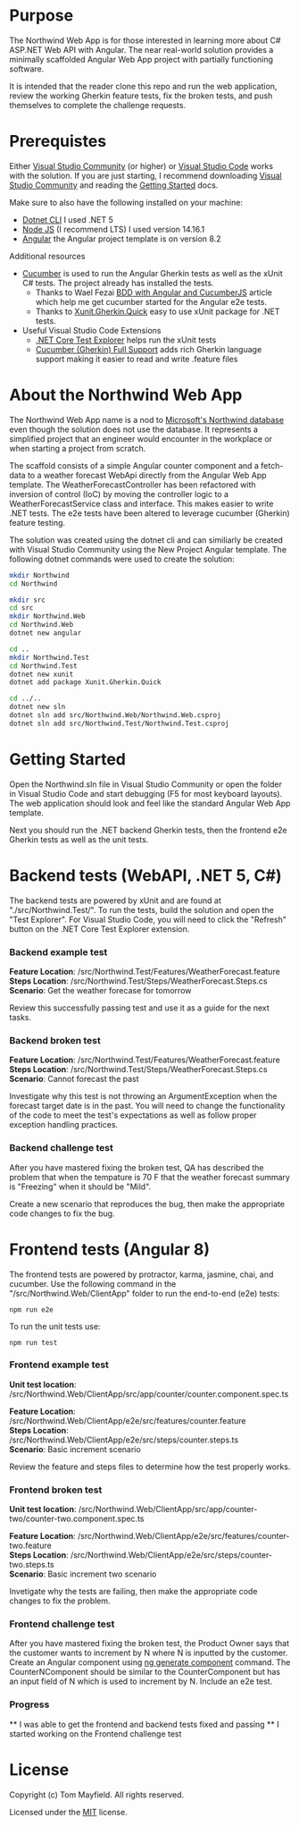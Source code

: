 # Purpose
The Northwind Web App is for those interested in learning more about C# ASP.NET  Web API with Angular. The near real-world solution provides a minimally scaffolded Angular Web App project with partially functioning software.

It is intended that the reader clone this repo and run the web application, review the working Gherkin feature tests, fix the broken tests, and push themselves to complete the challenge requests.

# Prerequistes
Either [Visual Studio Community](https://visualstudio.microsoft.com/vs/community/) (or higher) or [Visual Studio Code](https://code.visualstudio.com) works with the solution. If you are just starting, I recommend downloading [Visual Studio Community](https://visualstudio.microsoft.com/vs/community/) and reading the [Getting Started](https://code.visualstudio.com/docs/) docs.

Make sure to also have the following installed on your machine:
* [Dotnet CLI](https://dotnet.microsoft.com/download) I used .NET 5
* [Node JS](https://www.nodejs.org/) (I recommend LTS) I used version 14.16.1
* [Angular](https://angular.io) the Angular project template is on version 8.2

Additional resources
* [Cucumber](https://cucumber.io) is used to run the Angular Gherkin tests as well as the xUnit C# tests. The project already has installed the tests.
  * Thanks to Wael Fezai [BDD with Angular and CucumberJS](https://codeburst.io/bdd-with-angular-and-cucumberjs-8cb4c33c2dff) article which help me get cucumber started for the Angular e2e tests.
  * Thanks to [Xunit.Gherkin.Quick](https://github.com/ttutisani/Xunit.Gherkin.Quick) easy to use xUnit package for .NET tests.
* Useful Visual Studio Code Extensions
  * [.NET Core Test Explorer](https://github.com/formulahendry/vscode-dotnet-test-explorer) helps run the xUnit tests
  * [Cucumber (Gherkin) Full Support](https://github.com/alexkrechik/VSCucumberAutoComplete) adds rich Gherkin language support making it easier to read and write .feature files


# About the Northwind Web App
The Northwind Web App name is a nod to  [Microsoft's Northwind database](https://docs.microsoft.com/en-us/dotnet/framework/data/adonet/sql/linq/downloading-sample-databases) even though the solution does not use the database. It represents a simplified project that an engineer would encounter in the workplace or when starting a project from scratch.

The scaffold consists of a simple Angular counter component and a fetch-data to a weather forecast WebApi directly from the Angular Web App template. The WeatherForecastController has been refactored with inversion of control (IoC) by moving the controller logic to a WeatherForecastService class and interface. This makes easier to write .NET tests. The e2e tests have been altered to leverage cucumber (Gherkin) feature testing.

The solution was created using the dotnet cli and can similiarly be created with Visual Studio Community using the New Project Angular template. The following dotnet commands were used to create the solution:

```sh
mkdir Northwind
cd Northwind

mkdir src
cd src
mkdir Northwind.Web
cd Northwind.Web
dotnet new angular

cd ..
mkdir Northwind.Test
cd Northwind.Test
dotnet new xunit
dotnet add package Xunit.Gherkin.Quick

cd ../..
dotnet new sln
dotnet sln add src/Northwind.Web/Northwind.Web.csproj
dotnet sln add src/Northwind.Test/Northwind.Test.csproj
```

# Getting Started
Open the Northwind.sln file in Visual Studio Community or open the folder in Visual Studio Code and start debugging (F5 for most keyboard layouts). The web application should look and feel like the standard Angular Web App template.

Next you should run the .NET backend Gherkin tests, then the frontend e2e Gherkin tests as well as the unit tests.


# Backend tests (WebAPI, .NET 5, C#)
The backend tests are powered by xUnit and are found at "./src/Northwind.Test/". To run the tests, build the solution and open the "Test Explorer". For Visual Studio Code, you will need to click the "Refresh" button on the .NET Core Test Explorer extension.

### Backend example test
**Feature Location**: /src/Northwind.Test/Features/WeatherForecast.feature  
**Steps Location**: /src/Northwind.Test/Steps/WeatherForecast.Steps.cs  
**Scenario**: Get the weather forecase for tomorrow  

Review this successfully passing test and use it as a guide for the next tasks.

### Backend broken test
**Feature Location**: /src/Northwind.Test/Features/WeatherForecast.feature  
**Steps Location**: /src/Northwind.Test/Steps/WeatherForecast.Steps.cs  
**Scenario**: Cannot forecast the past  

Investigate why this test is not throwing an ArgumentException when the forecast target date is in the past. You will need to change the functionality of the code to meet the test's expectations as well as follow proper exception handling practices.

### Backend challenge test
After you have mastered fixing the broken test, QA has described the problem that when the tempature is 70 F that the weather forecast summary is "Freezing" when it should be "Mild".

Create a new scenario that reproduces the bug, then make the appropriate code changes to fix the bug.

# Frontend tests (Angular 8)
The frontend tests are powered by protractor, karma, jasmine, chai, and cucumber. Use the following command in the "/src/Northwind.Web/ClientApp" folder to run the end-to-end (e2e) tests:

```npm run e2e```

To run the unit tests use:

```npm run test```


### Frontend example test
**Unit test location**: /src/Northwind.Web/ClientApp/src/app/counter/counter.component.spec.ts  

**Feature Location**: /src/Northwind.Web/ClientApp/e2e/src/features/counter.feature  
**Steps Location**: /src/Northwind.Web/ClientApp/e2e/src/steps/counter.steps.ts  
**Scenario**: Basic increment scenario


Review the feature and steps files to determine how the test properly works.

### Frontend broken test
**Unit test location**: /src/Northwind.Web/ClientApp/src/app/counter-two/counter-two.component.spec.ts

**Feature Location**: /src/Northwind.Web/ClientApp/e2e/src/features/counter-two.feature  
**Steps Location**: /src/Northwind.Web/ClientApp/e2e/src/steps/counter-two.steps.ts  
**Scenario**: Basic increment two scenario

Invetigate why the tests are failing, then make the appropriate code changes to fix the problem.

### Frontend challenge test
After you have mastered fixing the broken test, the Product Owner says that the customer wants to increment by N where N is inputted by the customer. Create an Angular component using [ng generate component](https://angular.io/cli/generate) command. The CounterNComponent should be similar to the CounterComponent but has an input field of N which is used to increment by N. Include an e2e test.

### Progress

** I was able to get the frontend and backend tests fixed and passing
** I started working on the Frontend challenge test

# License
Copyright (c) Tom Mayfield. All rights reserved.

Licensed under the [MIT](LICENSE.txt) license.
